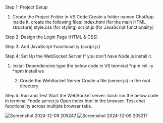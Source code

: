 Step 1: Project Setup
1. Create the Project Folder in VS Code
Create a folder named ChatApp.
Inside it, create the following files:
index.html (for the main HTML structure)
style.css (for styling)
script.js (for JavaScript functionality)

Step 2: Design the Login Page (HTML & CSS)

Step 3: Add JavaScript Functionality (script.js)

Step 4: Set Up the WebSocket Server
If you don’t have Node.js install it.

1. Install Dependencies
   type the below code in VS terminal
       *npm init -y
       *npm install ws

   2. Create the WebSocket Server
       Create a file (server.js) in the root directory

 Step 5: Run and Test
Start the WebSocket server:
bash
run the below code in terminal 
*node server.js
Open index.html in the browser.
Test chat functionality across multiple browser tabs.     

![Screenshot 2024-12-09 205247](https://github.com/user-attachments/assets/8ca77ad5-6006-4dfa-8062-fb109e559a43)
![Screenshot 2024-12-09 205217](https://github.com/user-attachments/assets/07135882-1dc4-4496-9cba-9bfa828205f6)

